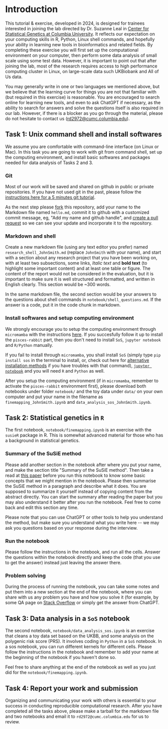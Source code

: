 # Introduction

This tutorial & exercise, developed in 2024, is designed for trainees interested in joining the lab directed by Dr. Suzanne Leal in [Center for Statistical Genetics at Columbia University](https://www.neurology.columbia.edu/research/research-centers-and-programs/center-statistical-genetics#:~:text=We%20are%20a%20group%20of,statistical%20genetics%20and%20genetic%20epidemiology.). It reflects our expectation on your computing skills in R, Python, Linux shell commands, and hopefully your ability in learning new tools in bioinformatics and related fields. By completing these exercise you will first set up the computational environment on your computer, then perform some data analysis of small scale using some test data. However, it is important to point out that after joining the lab, most of the research requires access to high performance computing cluster in Linux, on large-scale data such UKBiobank and All of Us data.

You may generally write in one or two languages we mentioned above, but we believe that the learning curve for things you are not that familiar with (but required in this exercise) is reasonable. You are encouraged to search online for learning new tools, and even to ask ChatGPT if necessary, as the ability to search for answers and solve the questions itself is also required in our lab. However, if there is a blocker as you go through the material, please do not hesitate to contact us (rd2972@cumc.columbia.edu).

## Task 1: Unix command shell and install softwares

We assume you are comfortable with command-line interface (on Linux or Mac). In this task you are going to work with git from command shell, set up the computing environment, and install basic softwares and packages needed for data analysis of Tasks 2 and 3.

### Git

Most of our work will be saved and shared on github in public or private repositories. If you have not used git in the past, please follow the [instructions here for a 5 minutes git tutorial](https://wanggroup.org/orientation/5m-git).

As the next step please [fork](https://docs.github.com/en/free-pro-team@latest/github/getting-started-with-github/fork-a-repo) this repository, add your name to the Markdown file named `hello.md`, commit it to github with a customized commit message, eg, "Add my name and github handle", and [create a pull request](https://docs.github.com/en/free-pro-team@latest/github/collaborating-with-issues-and-pull-requests/about-pull-requests) so we can see your update and incorporate it to the repository.

### Markdown and shell

Create a new markdown file (using any text editor you prefer) named `research_shell_JohnSmith.md` (replace `JohnSmith` with your name), and start with a section about any research project that you have been working on, with at least two subsections, some links, *Italic text* and **bold text** (to highlight some important content) and at least one table or figure. The content of the report would not be considered in the evaluation, but it is important to make sure it is well structured and formatted, and written in English clearly. This section would be ~300 words.

In the same markdown file, the second section would be your answers to the questions about shell commands in `notebook/shell_questions.md`. If the answer is a code, put it in the code chunk in markdown.

### Install softwares and setup computing environment

We strongly encourage you to setup the computing environment through `micromamba` with the instructions [here](https://wanggroup.org/orientation/jupyter-setup). If you succesfully follow it up to install the `pisces-rabbit` part, then you don't need to install `SoS`, `jupyter notebook` and `R/Python` manually.

If you fail to install through `micromamba`, you shall install `SoS` (simply type `pip install sos` in the terminal to install, or, check out here for [alternative installation methods](https://vatlab.github.io/sos-docs/running.html#Local-installation) if you have troubles with that command), [`jupyter notebook`](https://jupyter.org/install) and you will need `R` and `Python` as well.

After you setup the computing environment (if in `micromamba`, remember to activate the `pisces-rabbit` environment first), please download both notebooks under folder `notebook/` and the toy data under `data/` on your own computer and put your name in the filename as `finemapping_JohnSmith.ipynb` and `data_analysis_sos_JohnSmith.ipynb`. 

## Task 2: Statistical genetics in `R`

The first notebook, `notebook/finemapping.ipynb` is an exercise with the `susieR` package in R. This is somewhat advanced material for those who has a background in statistical genetics.

### Summary of the SuSiE method
Please add another section in the notebook after where you put your name, and make the section title "Summary of the SuSiE method". Then take a read at [this paper](https://academic.oup.com/jrsssb/article/82/5/1273/7056114) before you run this notebook to know some basic concepts that we might mention in the notebook. Please then summarise the SuSiE method in a paragraph and describe what it does. You are supposed to summarize it yourself instead of copying content from the abstract directly. You can start the summary after reading the paper but you may also understand it better after you run the notebook. Feel free to come back and edit this section any time.

Please note that you can use ChatGPT or other tools to help you understand the method, but make sure you understand what you write here -- we may ask you questions based on your response during the interview.

### Run the notebook

Please follow the instructions in the notebook, and run all the cells. Answer the questions within the notebook directly and keep the code (that you use to get the answer) instead just leaving the answer there.

### Problem solving

During the process of running the notebook, you can take some notes and put them into a new section at the end of the notebook, where you can share with us any problem you have and how you solve it (for example, by some QA page on [Stack Overflow](https://stackoverflow.com) or simply get the answer from ChatGPT. 

## Task 3: Data analysis in a `SoS` notebook

The second notebook, `notebook/data_analysis_sos.ipynb` is an exercise that cleans a toy data set based on the UKBB, and some analysis on the polygenic risk score (PRS). It involves coding in `Python` in a `SoS` notebook. In a sos notebook, you can run different kernels for different cells. Please follow the instructions in the notebook and remember to add your name at the beginning of the notebook if you haven't done so.

Feel free to share anything at the end of the notebook as well as you just did for the `notebook/finemapping.ipynb`.

## Task 4: Report your work and submission

Organizing and communicating your work with others is essential to your success in conducting reproducible computational research. After you have completed all the tasks above, please make a tarball for the markdown file and two notebooks and email it to `rd2972@cumc.columbia.edu` for us to review.


